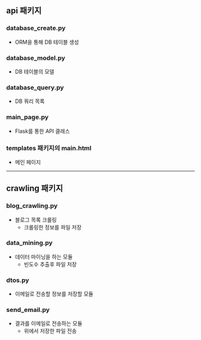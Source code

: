 ## api 패키지
### database_create.py
* ORM을 통해 DB 테이블 생성

### database_model.py
* DB 테이블의 모델

### database_query.py
* DB 쿼리 목록

### main_page.py
* Flask를 통한 API 클래스

### templates 패키지의 main.html
* 메인 페이지

***  

## crawling 패키지
### blog_crawling.py
* 블로그 목록 크롤링
    - 크롤링한 정보를 파일 저장

### data_mining.py
* 데이터 마이닝을 하는 모듈
    - 빈도수 추출후 파일 저장

### dtos.py
* 이메일로 전송할 정보를 저장할 모듈

### send_email.py
* 결과를 이메일로 전송하는 모듈
    - 위에서 저장한 파일 전송